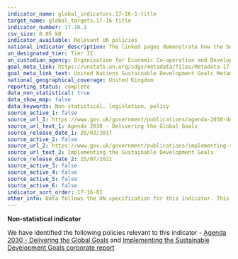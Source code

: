 ```yaml
---
indicator_name: global_indicators.17-16-1-title
target_name: global_targets.17-16-title
indicator_number: 17.16.1
csv_size: 0.05 kB
indicator_available: Relevant UK policies
national_indicator_description: The linked pages demonstrate how the Sustainable Development Goals framework is fully embedded in planned activity of each Government department. Implementation is coordinated through the departmental planning process.
un_designated_tier: Tier II
un_custodian_agency: Organisation for Economic Co-operation and Development (OECD), United Nations Development Programme (UNDP)
goal_meta_link: https://unstats.un.org/sdgs/metadata/files/Metadata-17-16-01.pdf
goal_meta_link_text: United Nations Sustainable Development Goals Metadata (PDF 340 KB)
national_geographical_coverage: United Kingdom
reporting_status: complete
data_non_statistical: true
data_show_map: false
data_keywords: Non-statistical, legislation, policy
source_active_1: false
source_url_1: https://www.gov.uk/government/publications/agenda-2030-delivering-the-global-goals
source_url_text_1: Agenda 2030 - Delivering the Global Goals
source_release_date_1: 28/03/2017
source_active_2: false
source_url_2: https://www.gov.uk/government/publications/implementing-the-sustainable-development-goals/implementing-the-sustainable-development-goals--2
source_url_text_2: Implementing the Sustainable Development Goals
source_release_date_2: 15/07/2021
source_active_3: false
source_active_4: false
source_active_5: false
source_active_6: false
indicator_sort_order: 17-16-01
other_info: Data follows the UN specification for this indicator. This indicator has been identified in collaboration with topic experts.
---
```

**Non-statistical indicator**

We have identified the following policies relevant to this indicator -
[Agenda 2030 - Delivering the Global Goals](https://www.gov.uk/government/publications/agenda-2030-delivering-the-global-goals) and [Implementing the Sustainable Development Goals corporate report](https://www.gov.uk/government/publications/implementing-the-sustainable-development-goals/implementing-the-sustainable-development-goals--2)